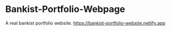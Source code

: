 # Bankist-Portfolio-Webpage

A real bankist portfolio website.
https://bankist-portfolio-website.netlify.app